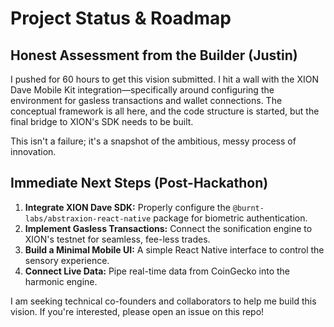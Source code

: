 # Project Status & Roadmap

## Honest Assessment from the Builder (Justin)

I pushed for 60 hours to get this vision submitted. I hit a wall with the XION Dave Mobile Kit integration—specifically around configuring the environment for gasless transactions and wallet connections. The conceptual framework is all here, and the code structure is started, but the final bridge to XION's SDK needs to be built.

This isn't a failure; it's a snapshot of the ambitious, messy process of innovation.

## Immediate Next Steps (Post-Hackathon)

1.  **Integrate XION Dave SDK:** Properly configure the `@burnt-labs/abstraxion-react-native` package for biometric authentication.
2.  **Implement Gasless Transactions:** Connect the sonification engine to XION's testnet for seamless, fee-less trades.
3.  **Build a Minimal Mobile UI:** A simple React Native interface to control the sensory experience.
4.  **Connect Live Data:** Pipe real-time data from CoinGecko into the harmonic engine.

I am seeking technical co-founders and collaborators to help me build this vision. If you're interested, please open an issue on this repo!
